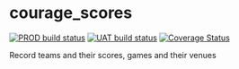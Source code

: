 # courage_scores

[![PROD build status](https://github.com/laingsimon/courage_scores/actions/workflows/prod.yml/badge.svg)](https://github.com/laingsimon/courage_scores/actions)
[![UAT build status](https://github.com/laingsimon/courage_scores/actions/workflows/uat.yml/badge.svg)](https://github.com/laingsimon/courage_scores/actions)
[![Coverage Status](https://coveralls.io/repos/github/laingsimon/courage_scores/badge.svg?branch=main)](https://coveralls.io/github/laingsimon/courage_scores?branch=main)


Record teams and their scores, games and their venues
